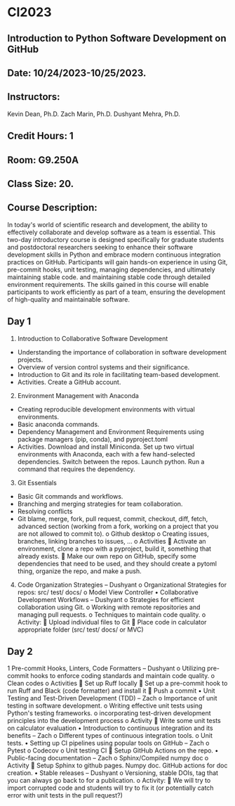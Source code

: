 # CI2023
## Introduction to Python Software Development on GitHub

## Date: 10/24/2023-10/25/2023.

## Instructors: 
Kevin Dean, Ph.D.
Zach Marin, Ph.D.
Dushyant Mehra, Ph.D.

## Credit Hours: 1

## Room: G9.250A

## Class Size: 20.

## Course Description: 
In today's world of scientific research and development, the ability to effectively collaborate and develop software as a team is essential. This two-day introductory course is designed specifically for graduate students and postdoctoral researchers seeking to enhance their software development skills in Python and embrace modern continuous integration practices on GitHub. Participants will gain hands-on experience in using Git, pre-commit hooks, unit testing, managing dependencies, and ultimately maintaining stable code. and maintaining stable code through detailed environment requirements. The skills gained in this course will enable participants to work efficiently as part of a team, ensuring the development of high-quality and maintainable software.

## Day 1
1. Introduction to Collaborative Software Development
- Understanding the importance of collaboration in software development projects.
- Overview of version control systems and their significance.
- Introduction to Git and its role in facilitating team-based development.
- Activities. Create a GitHub account.

2. Environment Management with Anaconda
- Creating reproducible development environments with virtual environments.
- Basic anaconda commands.
- Dependency Management and Environment Requirements using package managers (pip, conda), and pyproject.toml 
- Activities. Download and install Miniconda. Set up two virtual environments with Anaconda, each with a few hand-selected dependencies. Switch between the repos. Launch python. Run a command that requires the dependency.

3. Git Essentials
- Basic Git commands and workflows. 
- Branching and merging strategies for team collaboration.
- Resolving conflicts
- Git blame, merge, fork, pull request, commit, checkout, diff, fetch, advanced section (working from a fork, working on a project that you are not allowed to commit to). 
o	Github desktop
o	Creating issues, branches, linking branches to issues, …
o	Activities
	Activate an environment, clone a repo with a pyproject, build it, something that already exists.
	Make our own repo on GitHub, specify some dependencies that need to be used, and they should create a pytoml thing, organize the repo, and make a push.
4.	Code Organization Strategies – Dushyant 
o	Organizational Strategies for repos: src/ test/ docs/
o	Model View Controller
•	Collaborative Development Workflows – Dushyant 
o	Strategies for efficient collaboration using Git.
o	Working with remote repositories and managing pull requests.
o	 Techniques to maintain code quality.
o	Activity: 
	Upload individual files to Git
	Place code in calculator appropriate folder (src/ test/ docs/ or MVC)
## Day 2
1	Pre-commit Hooks, Linters, Code Formatters – Dushyant 
o	Utilizing pre-commit hooks to enforce coding standards and maintain code quality.
o	Clean codes
o	Activities
	Set up Ruff locally
	Set up a pre-commit hook to run Ruff and Black (code formatter) and install it
	Push a commit
•	Unit Testing and Test-Driven Development (TDD) – Zach
o	Importance of unit testing in software development.
o	Writing effective unit tests using Python's testing frameworks.
o	incorporating test-driven development principles into the development process
o	Activity
	Write some unit tests on calculator evaluation
•	Introduction to continuous integration and its benefits – Zach
o	Different types of continuous integration tools.
o	Unit tests.
•	Setting up CI pipelines using popular tools on GitHub – Zach 
o	Pytest
o	Codecov
o	Unit testing CI
	Setup GitHub Actions on the repo.
•	Public-facing documentation – Zach 
o	Sphinx/Compiled numpy doc 
o	Activity
	Setup Sphinx to github pages. Numpy doc. GitHub actions for doc creation.
•	Stable releases – Dushyant
o	Versioning, stable DOIs, tag that you can always go back to for a publication.
o	Activity:
	We will try to import corrupted code and students will try to fix it (or potentially catch error with unit tests in the pull request?)

